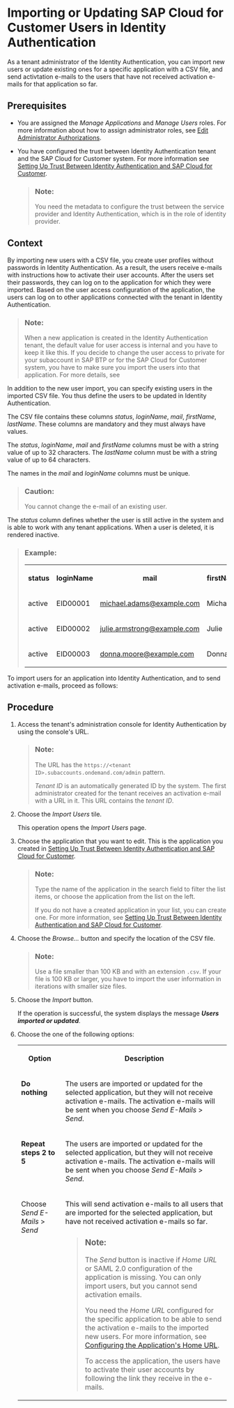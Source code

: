 <!-- loio7c4ce35dfeaf4bc295f6fbc211f195f8 -->

# Importing or Updating SAP Cloud for Customer Users in Identity Authentication

As a tenant administrator of the Identity Authentication, you can import new users or update existing ones for a specific application with a CSV file, and send activtation e-mails to the users that have not received activation e-mails for that application so far.



<a name="loio7c4ce35dfeaf4bc295f6fbc211f195f8__prereq_spt_qdx_k2b"/>

## Prerequisites

-   You are assigned the *Manage Applications* and *Manage Users* roles. For more information about how to assign administrator roles, see [Edit Administrator Authorizations](https://help.sap.com/viewer/6d6d63354d1242d185ab4830fc04feb1/Cloud/en-US/86ee37423f8945a1898faff1e6308756.html).

-   You have configured the trust between Identity Authentication tenant and the SAP Cloud for Customer system. For more information see [Setting Up Trust Between Identity Authentication and SAP Cloud for Customer](setting-up-trust-between-identity-authentication-and-sap-cloud-for-customer-2903a3c.md).

    > ### Note:  
    > You need the metadata to configure the trust between the service provider and Identity Authentication, which is in the role of identity provider.




<a name="loio7c4ce35dfeaf4bc295f6fbc211f195f8__context_tpt_qdx_k2b"/>

## Context

By importing new users with a CSV file, you create user profiles without passwords in Identity Authentication. As a result, the users receive e-mails with instructions how to activate their user accounts. After the users set their passwords, they can log on to the application for which they were imported. Based on the user access configuration of the application, the users can log on to other applications connected with the tenant in Identity Authentication.

> ### Note:  
> When a new application is created in the Identity Authentication tenant, the default value for user access is internal and you have to keep it like this. If you decide to change the user access to private for your subaccount in SAP BTP or for the SAP Cloud for Customer system, you have to make sure you import the users into that application. For more details, see

In addition to the new user import, you can specify existing users in the imported CSV file. You thus define the users to be updated in Identity Authentication.

The CSV file contains these columns *status*, *loginName*, *mail*, *firstName*, *lastName*. These columns are mandatory and they must always have values.

The *status*, *loginName*, *mail* and *firstName* columns must be with a string value of up to 32 characters. The *lastName* column must be with a string value of up to 64 characters.

The names in the *mail* and *loginName* columns must be unique.

> ### Caution:  
> You cannot change the e-mail of an existing user.

The *status* column defines whether the user is still active in the system and is able to work with any tenant applications. When a user is deleted, it is rendered inactive.

> ### Example:  
> 
> <table>
> <tr>
> <th valign="top">
> 
> status
> 
> </th>
> <th valign="top">
> 
> loginName
> 
> </th>
> <th valign="top">
> 
> mail
> 
> </th>
> <th valign="top">
> 
> firstName
> 
> </th>
> <th valign="top">
> 
> lastName
> 
> </th>
> </tr>
> <tr>
> <td valign="top">
> 
> active
> 
> </td>
> <td valign="top">
> 
> EID00001
> 
> </td>
> <td valign="top">
> 
> michael.adams@example.com
> 
> </td>
> <td valign="top">
> 
> Michael
> 
> </td>
> <td valign="top">
> 
> Adams
> 
> </td>
> </tr>
> <tr>
> <td valign="top">
> 
> active
> 
> </td>
> <td valign="top">
> 
> EID00002
> 
> </td>
> <td valign="top">
> 
> julie.armstrong@example.com
> 
> </td>
> <td valign="top">
> 
> Julie
> 
> </td>
> <td valign="top">
> 
> Armstrong
> 
> </td>
> </tr>
> <tr>
> <td valign="top">
> 
> active
> 
> </td>
> <td valign="top">
> 
> EID00003
> 
> </td>
> <td valign="top">
> 
> donna.moore@example.com
> 
> </td>
> <td valign="top">
> 
> Donna
> 
> </td>
> <td valign="top">
> 
> Moore
> 
> </td>
> </tr>
> </table>

To import users for an application into Identity Authentication, and to send activation e-mails, proceed as follows:



<a name="loio7c4ce35dfeaf4bc295f6fbc211f195f8__steps_upt_qdx_k2b"/>

## Procedure

1.  Access the tenant's administration console for Identity Authentication by using the console's URL.

    > ### Note:  
    > The URL has the `https://<tenant ID>.subaccounts.ondemand.com/admin` pattern.
    > 
    > *Tenant ID* is an automatically generated ID by the system. The first administrator created for the tenant receives an activation e-mail with a URL in it. This URL contains the *tenant ID*.

2.  Choose the *Import Users* tile.

    This operation opens the *Import Users* page.

3.  Choose the application that you want to edit. This is the application you created in [Setting Up Trust Between Identity Authentication and SAP Cloud for Customer](setting-up-trust-between-identity-authentication-and-sap-cloud-for-customer-2903a3c.md).

    > ### Note:  
    > Type the name of the application in the search field to filter the list items, or choose the application from the list on the left.
    > 
    > If you do not have a created application in your list, you can create one. For more information, see [Setting Up Trust Between Identity Authentication and SAP Cloud for Customer](setting-up-trust-between-identity-authentication-and-sap-cloud-for-customer-2903a3c.md).

4.  Choose the *Browse...* button and specify the location of the CSV file.

    > ### Note:  
    > Use a file smaller than 100 KB and with an extension `.csv`. If your file is 100 KB or larger, you have to import the user information in iterations with smaller size files.

5.  Choose the *Import* button.

    If the operation is successful, the system displays the message ***Users imported or updated***.

6.  Choose the one of the following options:


    <table>
    <tr>
    <th valign="top">

    Option
    
    </th>
    <th valign="top">

    Description
    
    </th>
    </tr>
    <tr>
    <td valign="top">
    
    **Do nothing**
    
    </td>
    <td valign="top">
    
    The users are imported or updated for the selected application, but they will not receive activation e-mails. The activation e-mails will be sent when you choose *Send E-Mails* \> *Send*.
    
    </td>
    </tr>
    <tr>
    <td valign="top">
    
    **Repeat steps 2 to 5**
    
    </td>
    <td valign="top">
    
    The users are imported or updated for the selected application, but they will not receive activation e-mails. The activation e-mails will be sent when you choose *Send E-Mails* \> *Send*.
    
    </td>
    </tr>
    <tr>
    <td valign="top">
    
    Choose *Send E-Mails* \> *Send*
    
    </td>
    <td valign="top">
    
    This will send activation e-mails to all users that are imported for the selected application, but have not received activation e-mails so far.

    > ### Note:  
    > The *Send* button is inactive if *Home URL* or SAML 2.0 configuration of the application is missing. You can only import users, but you cannot send activation emails.
    > 
    > You need the *Home URL* configured for the specific application to be able to send the activation e-mails to the imported new users. For more information, see [Configuring the Application's Home URL](configuring-the-application-s-home-url-e3ff30e.md).
    > 
    > To access the application, the users have to activate their user accounts by following the link they receive in the e-mails.


    
    </td>
    </tr>
    </table>
    

